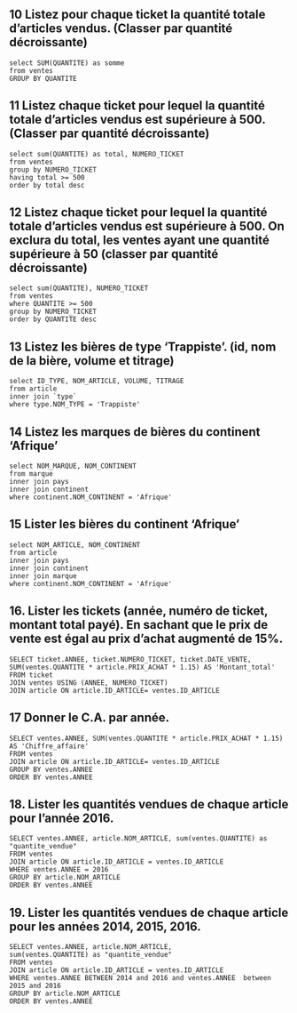 ## 10 Listez pour chaque ticket la quantité totale d’articles vendus. (Classer par quantité décroissante)

```mysql
select SUM(QUANTITE) as somme
from ventes
GROUP BY QUANTITE

```

## 11 Listez chaque ticket pour lequel la quantité totale d’articles vendus est supérieure à 500. (Classer par quantité décroissante)

```mysql
select sum(QUANTITE) as total, NUMERO_TICKET
from ventes
group by NUMERO_TICKET
having total >= 500
order by total desc
```

## 12 Listez chaque ticket pour lequel la quantité totale d’articles vendus est supérieure à 500. On exclura du total, les ventes ayant une quantité supérieure à 50 (classer par quantité décroissante)

```mysql
select sum(QUANTITE), NUMERO_TICKET
from ventes
where QUANTITE >= 500
group by NUMERO_TICKET
order by QUANTITE desc

```

## 13 Listez les bières de type ‘Trappiste’. (id, nom de la bière, volume et titrage)

```mysql
select ID_TYPE, NOM_ARTICLE, VOLUME, TITRAGE
from article
inner join `type`
where type.NOM_TYPE = 'Trappiste'
```

## 14 Listez les marques de bières du continent ‘Afrique’

```mysql
select NOM_MARQUE, NOM_CONTINENT
from marque
inner join pays 
inner join continent 
where continent.NOM_CONTINENT = 'Afrique' 

```

## 15 Lister les bières du continent ‘Afrique’

```mysql
select NOM_ARTICLE, NOM_CONTINENT
from article
inner join pays 
inner join continent 
inner join marque
where continent.NOM_CONTINENT = 'Afrique' 
```

## 16. Lister les tickets (année, numéro de ticket, montant total payé). En sachant que le prix de vente est égal au prix d’achat augmenté de 15%.

```mysql
SELECT ticket.ANNEE, ticket.NUMERO_TICKET, ticket.DATE_VENTE,
SUM(ventes.QUANTITE * article.PRIX_ACHAT * 1.15) AS 'Montant_total'
FROM ticket
JOIN ventes USING (ANNEE, NUMERO_TICKET)
JOIN article ON article.ID_ARTICLE= ventes.ID_ARTICLE

```

## 17  Donner le C.A. par année.

```mysql
SELECT ventes.ANNEE, SUM(ventes.QUANTITE * article.PRIX_ACHAT * 1.15) AS 'Chiffre_affaire'
FROM ventes
JOIN article ON article.ID_ARTICLE= ventes.ID_ARTICLE
GROUP BY ventes.ANNEE
ORDER BY ventes.ANNEE
```

## 18. Lister les quantités vendues de chaque article pour l’année 2016.

```mysql
SELECT ventes.ANNEE, article.NOM_ARTICLE, sum(ventes.QUANTITE) as "quantite_vendue"
FROM ventes
JOIN article ON article.ID_ARTICLE = ventes.ID_ARTICLE
WHERE ventes.ANNEE = 2016
GROUP BY article.NOM_ARTICLE
ORDER BY ventes.ANNEE

```

## 19. Lister les quantités vendues de chaque article pour les années 2014, 2015, 2016.

```mysql
SELECT ventes.ANNEE, article.NOM_ARTICLE, 
sum(ventes.QUANTITE) as "quantite_vendue"
FROM ventes
JOIN article ON article.ID_ARTICLE = ventes.ID_ARTICLE
WHERE ventes.ANNEE BETWEEN 2014 and 2016 and ventes.ANNEE  between 2015 and 2016
GROUP BY article.NOM_ARTICLE
ORDER BY ventes.ANNEE

```

